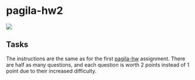 # pagila-hw2
[![](https://github.com/x-ndy/pagila-hw2/workflows/tests/badge.svg)](https://github.com/x-ndy/pagila-hw2/actions?query=workflow%3Atests)

## Tasks

The instructions are the same as for the first [pagila-hw](https://github.com/mikeizbicki/pagila-hw) assignment.
There are half as many questions, and each question is worth 2 points instead of 1 point due to their increased difficulty.
